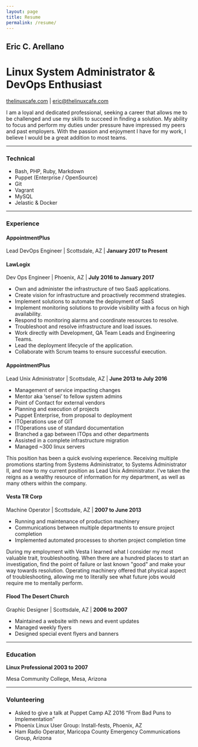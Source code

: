 ```yaml
---
layout: page
title: Resume
permalink: /resume/
---
```

[thelc]: <http://thelinuxcafe.com/>  "thelinuxcafe.com is my personal site."

## Eric C. Arellano

# Linux System Administrator & DevOps Enthusiast

[thelinuxcafe.com][thelc] \| [eric@thelinuxcafe.com](mailto:eric@thelinuxcafe.com)

  I am a loyal and dedicated professional, seeking a career that allows me to be
  challenged and use my skills to succeed in finding a solution. My ability to focus and
  perform my duties under pressure have impressed my peers and past employers.
  With the passion and enjoyment I have for my work, I believe I would be
  a great addition to most teams.

---

### Technical
  - Bash, PHP, Ruby, Markdown
  - Puppet (Enterprise / OpenSource)
  - Git
  - Vagrant
  - MySQL
  - Jelastic & Docker

---

### Experience

#### **AppointmentPlus**

Lead DevOps Engineer \| Scottsdale, AZ \| **January 2017 to Present**

#### **LawLogix**

Dev Ops Engineer \| Phoenix, AZ \| **July 2016 to January 2017**

  - Own and administer the infrastructure of two SaaS applications.
  - Create vision for infrastructure and proactively recommend strategies.
  - Implement solutions to automate the deployment of SaaS
  - Implement monitoring solutions to provide visibility with a focus on high availability.
  - Respond to monitoring alarms and coordinate resources to resolve.
  - Troubleshoot and resolve infrastructure and load issues.
  - Work directly with Development, QA Team Leads and Engineering Teams.
  - Lead the deployment lifecycle of the application.
  - Collaborate with Scrum teams to ensure successful execution.

#### **AppointmentPlus**

Lead Unix Administrator \| Scottsdale, AZ \| **June 2013 to July 2016**

  - Management of service impacting changes
  - Mentor aka ‘sensei’ to fellow system admins
  - Point of Contact for external vendors
  - Planning and execution of projects
  - Puppet Enterprise, from proposal to deployment
  - ITOperations use of GIT
  - ITOperations use of standard documentation
  - Branched a gap between ITOps and other departments
  - Assisted in a complete infrastructure migration
  - Managed ~300 linux servers

This position has been a quick evolving experience. Receiving multiple promotions starting from Systems Administrator, to Systems Administrator II, and now to my current position as Lead Unix Administrator. I’ve taken the reigns as a wealthy resource of information for my department, as well as many others within the company.

#### **Vesta TR Corp**

Machine Operator \| Scottsdale, AZ \| **2007 to June 2013**

  - Running and maintenance of production machinery
  - Communications between multiple departments to ensure project completion
  - Implemented automated processes to shorten project completion time

During my employment with Vesta I learned what I consider my most valuable trait, troubleshooting. When there are a hundred places to start an investigation, find the point of failure or last known "good" and make your way towards resolution. Operating machinery offered that physical aspect of troubleshooting, allowing me to literally see what future jobs would require me to mentally perform.

#### **Flood The Desert Church**

Graphic Designer \| Scottsdale, AZ \| **2006 to 2007**

  - Maintained a website with news and event updates
  - Managed weekly flyers
  - Designed special event flyers and banners

---

### Education

**Linux Professional 2003 to 2007**

Mesa Community College, Mesa, Arizona

---

### Volunteering
- Asked to give a talk at Puppet Camp AZ 2016 “From Bad Puns to Implementation”
- Phoenix Linux User Group: Install-fests, Phoenix, AZ
- Ham Radio Operator, Maricopa County Emergency Communications Group, Arizona
